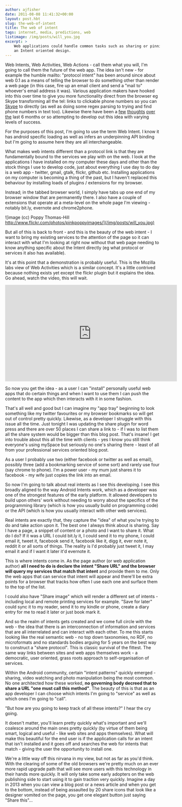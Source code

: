 ```yaml
---
author: ajfisher
date: 2011-08-08 11:41:32+00:00
layout: post.hbt
slug: the-web-of-intent
title: The web of intent
tags: internet, media, predictions, web
listimage: /img/posts/will_you.jpg
excerpt: >
    Web applications could handle common tasks such as sharing or pinning using
    an Intent oriented design.
---
```


Web Intents, Web Activities, Web Actions - call them what you will, I'm going to call them the future of the web app. The idea isn't new - for example the humble mailto: "protocol intent" has been around since about web 0.1 as a means of telling the browser to do something other than render a web page (in this case, fire up an email client and send a "mail to" whoever's email address it was). Various application makers have hooked into this over time to give you more functionality direct from the browser eg Skype transforming all the tel: links to clickable phone numbers so you can [Skype](http://www.skype.com) to directly (as well as doing some regex parsing to trying and find phone numbers in text too). Likewise there have been a [few](http://www.webintents.org/) [thoughts](http://tantek.com/2011/220/b1/web-actions-a-new-building-block) [over](http://web-send.org/introducer/) [the](http://mozillalabs.com/blog/2011/07/web-apps-update-experiments-in-web-activities-app-discovery/) last 6 months or so attempting to develop out this idea with varying levels of success.

For the purposes of this post, I'm going to use the term Web Intent. I know it has android specific loading as well as infers an underpinning API binding but I'm going to assume here they are all interchangeable.

What makes web intents different than a protocol link is that they are fundamentally bound to the services we play with on the web. I look at the applications I have installed on my computer these days and other than the stock things I use to develop code, just about everything I use day to do day is a web app - twitter, gmail, gtalk, flickr, github etc. Installing applications on my computer is becoming a thing of the past, but I haven't replaced this behaviour by installing loads of plugins / extensions for my browser.

Instead; in the tabbed browser world, I simply have tabs up one end of my browser window that are permanently there. I also have a couple of extensions that operate at a meta-level on the whole page I'm viewing - notably bit.ly, evernote and chrome2phone.

![image (cc) Poppy Thomas-Hill http://www.flickr.com/photos/pinkpoppyimages/](/img/posts/will_you.jpg)

But all of this is back to front - and this is the beauty of the web intent - I want to bring my existing services to the attention of the page so it can interact with what I'm looking at right now without that web page needing to know anything specific about the Intent directly (eg what protocol or services it also has available).

It's at this point that a demonstration is probably useful. This is the Mozilla labs view of Web Activities which is a similar concept. It's a little contrived because nothing exists yet except the flickr plugin but it explains the idea. Go ahead, watch the video, this will wait.

<p class="mediacontainer"><iframe width="560" height="315" src="https://www.youtube.com/embed/m5_YDG_jiYg" frameborder="0" allowfullscreen></iframe></p>

So now you get the idea - as a user I can "install" personally useful web apps that do certain things and when I want to use them I can push the content to the app which then interacts with it in some fashion.

That's all well and good but I can imagine my "app tray" beginning to look something like my twitter favourites or my browser bookmarks so will get out of control pretty quickly. Likewise, as a developer I struggle with this issue all the time. Just tonight I was updating the share plugin for word press and there are over 50 places I can share a link to - if I was to list them all the share system would be bigger than this blog post. That's insane! I get into trouble about this all the time with clients - yes I know you still think everyone's using mySpace but seriously no one's sharing there - least of all from your professional services oriented blog post.

As a user I probably use two (either facebook or twitter as well as email), possibly three (add a bookmarking service of some sort) and rarely use four (say chrome to phone). I'm a power user - my mum just shares it to facebook - my wife just copies the link into an email.

So now I'm going to talk about real intents as I see this developing. I see this broadly aligned to the way Android Intents work, which as a developer was one of the strongest features of the early platform. It allowed developers to build upon others' work without needing to worry about the specifics of the programming library (which is how you usually build on programming code) or the API (which is how you usually interact with other web services).

Real intents are exactly that, they capture the "idea" of what you're trying to do and take action upon it. The best one I always think about is sharing. Say I have a page, a snippet of content or a photo and I want to share it. What do I do? If it was a URL I could bit.ly it, I could send it to my phone, I could email it, tweet it, facebook send it, facebook like it, digg it, ever note it, reddit it or all sorts of things. The reality is I'd probably just tweet it, I may email it and if I want it later it'd evernote it.

This is where intents come in. As the page author (or web application author) <b>all I need to do is declare the intent "Share URL" and the browser will query my services that match that intent</b> and provide them to me. Only the web apps that can service that intent will appear and there'll be extra points for a browser that tracks how often I use each one and surface them to the top of the list.

I could also have "Share image" which will render a different set of intents - including local and remote printing services for example. "Save for later" could sync it to my reader, send it to my kindle or phone, create a diary entry for me to read it later or just book mark it.

And so the realm of intents gets created and we come full circle with the web - the idea that there is an interconnection of information and services that are all interrelated and can interact with each other. To me this starts looking like the real semantic web - no top down taxonomies, no RDF, no microformats and no standards bodies arguing for 5 years on the best way to construct a "share protocol". This is classic survival of the fittest. The same way links between sites and web apps themselves work - a democratic, user oriented, grass roots approach to self-organisation of services.

Within the Android community, certain "intent patterns" quickly emerged - sharing, video watching and photo manipulation being the most common. No one architected how these worked, <b>no governing body decreed that to share a URL "one must call this method"</b>. The beauty of this is that as an app developer I can choose which intents I'm going to "service" as well as which ones I'm going to "call".

"But how are you going to keep track of all these intents?" I hear the cry going.

It doesn't matter, you'll learn pretty quickly what's important and we'll coalesce around the main ones pretty quickly (by virtue of them being smart, logical and useful - like web sites and apps themselves). What will make this beautiful for the end user is if the application calls for an intent that isn't installed and it goes off and searches the web for intents that match - giving the user the opportunity to install one.

We're a little way off this nirvana in my view, but not as far as you'd think. With the clearing of some of the old browsers we're pretty much on an ever more rapid upgrade path that will see more users with this technology in their hands more quickly. It will only take some early adopters on the web publishing side to start using it to gain traction very quickly. Imagine a day in 2013 when you can view a blog post or a news article and when you get to the bottom, instead of being assaulted by 20 share icons that look like a designer vomited on the page, you get one elegant button just saying "Share this"...
